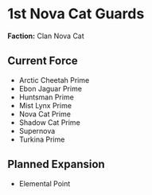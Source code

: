 # 1st Nova Cat Guards
**Faction:** Clan Nova Cat
## Current Force
- Arctic Cheetah Prime
- Ebon Jaguar Prime
- Huntsman Prime
- Mist Lynx Prime
- Nova Cat Prime
- Shadow Cat Prime
- Supernova
- Turkina Prime
## Planned Expansion
- Elemental Point
